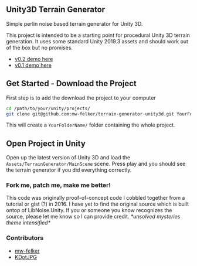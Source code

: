 Unity3D Terrain Generator 
---

Simple perlin noise based terrain generator for Unity 3D.

This project is intended to be a starting point for procedural Unity 3D terrain generation.  It uses some standard Unity 2019.3 assets and should work out of the box but no promises. 

 - [v0.2 demo here](https://youtu.be/5T2BFXFjlK8) 
 - [v0.1 demo here](https://youtu.be/55BXqpLDkn4)

## Get Started - Download the Project
First step is to add the download the project to your computer

```bash
cd /path/to/your/unity/projects/
git clone git@github.com:mw-felker/terrain-generator-unity3d.git YourFolderName
```

This will create a `YourFolderName/` folder containing the whole project. 

## Open Project in Unity
Open up the latest version of Unity 3D and load the `Assets/TerrainGenerator/MainScene` scene. Press play and you should see the terrain generator if you did everything correctly.   

### Fork me, patch me, make me better! 
This code was originally proof-of-concept code I cobbled together from a tutorial or gist (?) in 2016. I have yet to find the original source which is built ontop of LibNoise.Unity. If you or someone you know recognizes the source, please let me know so I can provide credit. _\*unsolved mysteries theme intensified\*_


### Contributors
- [mw-felker](https://github.com/mw-felker/)
- [KDotJPG](https://github.com/KdotJPG/) 
